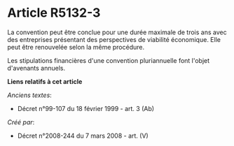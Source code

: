 # Article R5132-3

La convention peut être conclue pour une durée maximale de trois ans avec des entreprises présentant des perspectives de
viabilité économique. Elle peut être renouvelée selon la même procédure.

Les stipulations financières d'une convention pluriannuelle font l'objet d'avenants annuels.

**Liens relatifs à cet article**

_Anciens textes_:

  - Décret n°99-107 du 18 février 1999 - art. 3 (Ab)

_Créé par_:

  - Décret n°2008-244 du 7 mars 2008 - art. (V)

